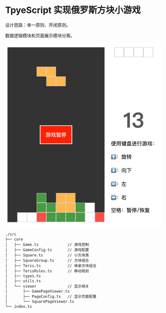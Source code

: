 # TpyeScript 实现俄罗斯方块小游戏

设计思路：单一原则、开闭原则。

数据逻辑模块和页面展示模块分离。

![](assets/img/demo.png)

```
./src
├── core
│   ├── Game.ts             // 游戏控制
│   ├── GameConfig.ts       // 游戏配置
│   ├── Square.ts           // 小方块类
│   ├── SquareGroup.ts      // 方块组合 
│   ├── Teris.ts            // 继承方块组合
│   ├── TerisRules.ts       // 移动规则
│   ├── types.ts    
│   ├── utils.ts
│   └── viewer              // 显示相关
│       ├── GamePageViewer.ts
│       ├── PageConfig.ts   // 显示页面配置
│       └── SquarePageViewer.ts
└── index.ts
```